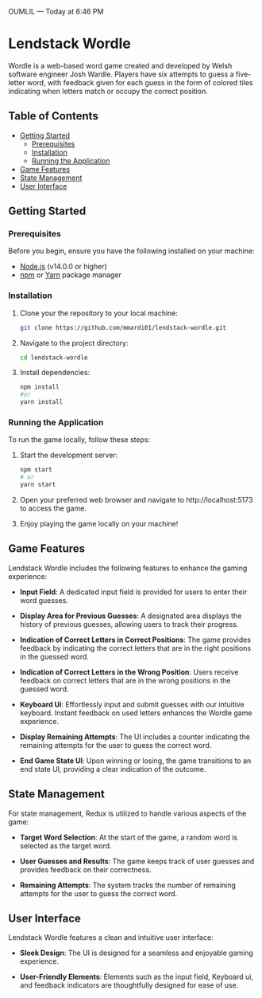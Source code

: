 OUMLIL — Today at 6:46 PM
# Lendstack Wordle

Wordle is a web-based word game created and developed by Welsh software engineer Josh Wardle. Players have six attempts to guess a five-letter word, with feedback given for each guess in the form of colored tiles indicating when letters match or occupy the correct position.

## Table of Contents

- [Getting Started](#getting-started)
  - [Prerequisites](#prerequisites)
  - [Installation](#installation)
  - [Running the Application](#running-the-application)
- [Game Features](#game-features)
- [State Management](#state-management)
- [User Interface](#user-interface)


## Getting Started

### Prerequisites

Before you begin, ensure you have the following installed on your machine:

- [Node.js](https://nodejs.org/) (v14.0.0 or higher)
- [npm](https://www.npmjs.com/) or [Yarn](https://yarnpkg.com/) package manager

### Installation

1. Clone your the repository to your local machine:

   ```bash
   git clone https://github.com/mmardi01/lendstack-wordle.git
   ```

2. Navigate to the project directory:

   ```bash
   cd lendstack-wordle
   ```

3. Install dependencies:

   ```bash
   npm install
   #or
   yarn install
   ```

### Running the Application

To run the game locally, follow these steps:

1. Start the development server:

   ```bash
   npm start
   # or
   yarn start
   ```

2. Open your preferred web browser and navigate to  http://localhost:5173 to access the game.

3. Enjoy playing the game locally on your machine!

## Game Features

Lendstack Wordle includes the following features to enhance the gaming experience:

- **Input Field**: A dedicated input field is provided for users to enter their word guesses.

- **Display Area for Previous Guesses**: A designated area displays the history of previous guesses, allowing users to track their progress.

- **Indication of Correct Letters in Correct Positions**: The game provides feedback by indicating the correct letters that are in the right positions in the guessed word.

- **Indication of Correct Letters in the Wrong Position**: Users receive feedback on correct letters that are in the wrong positions in the guessed word.

- **Keyboard Ui**: Effortlessly input and submit guesses with our intuitive keyboard. Instant feedback on used letters enhances the Wordle game experience.

- **Display Remaining Attempts**: The UI includes a counter indicating the remaining attempts for the user to guess the correct word.

- **End Game State UI**: Upon winning or losing, the game transitions to an end state UI, providing a clear indication of the outcome.

## State Management

For state management, Redux is utilized to handle various aspects of the game:

- **Target Word Selection**: At the start of the game, a random word is selected as the target word.

- **User Guesses and Results**: The game keeps track of user guesses and provides feedback on their correctness.

- **Remaining Attempts**: The system tracks the number of remaining attempts for the user to guess the correct word.

## User Interface

Lendstack Wordle features a clean and intuitive user interface:

- **Sleek Design**: The UI is designed for a seamless and enjoyable gaming experience.

- **User-Friendly Elements**: Elements such as the input field, Keyboard ui, and feedback indicators are thoughtfully designed for ease of use.

```